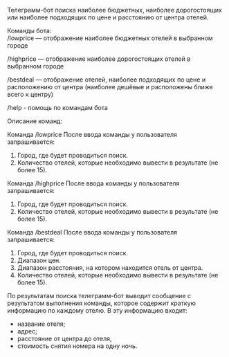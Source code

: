 Телеграмм-бот поиска наиболее бюджетных, наиболее дорогостоящих или наиболее подходящих по цене и расстоянию
от центра отелей. 

Команды бота:  
/lowprice — отображение наиболее бюджетных отелей в выбранном городе

/highprice — отображение наиболее дорогостоящих отелей в выбранном городе

/bestdeal — отображение отелей, наиболее подходящих по цене и расположению от центра (наиболее дешёвые и расположены
ближе всего к центру)

/help - помощь по командам бота


Описание команд:

Команда /lowprice
После ввода команды у пользователя запрашивается:
1. Город, где будет проводиться поиск.
2. Количество отелей, которые необходимо вывести в результате (не более 15).

Команда /highprice
После ввода команды у пользователя запрашивается:
1. Город, где будет проводиться поиск.
2. Количество отелей, которые необходимо вывести в результате (не более 15).

Команда /bestdeal
После ввода команды у пользователя запрашивается:
1. Город, где будет проводиться поиск.
2. Диапазон цен.
3. Диапазон расстояния, на котором находится отель от центра.
4. Количество отелей, которые необходимо вывести в результате (не более 15).


По результатам поиска телеграмм-бот выводит сообщение с результатом выполнения команды, которое содержит краткую
информацию по каждому отелю. В эту информацию входит:
- название отеля;
- адрес;
- расстояние от центра до отеля,
- стоимость снятия номера на одну ночь.
